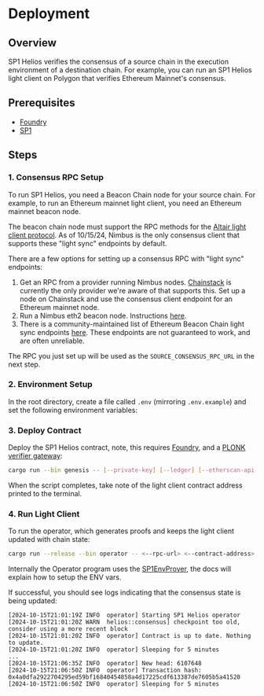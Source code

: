 # Deployment

## Overview

SP1 Helios verifies the consensus of a source chain in the execution environment of a destination chain. For example, you can run an SP1 Helios light client on Polygon that verifies Ethereum Mainnet's consensus.

## Prerequisites

- [Foundry](https://book.getfoundry.sh/getting-started/installation)
- [SP1](https://docs.succinct.xyz/getting-started/install.html)

## Steps

### 1. Consensus RPC Setup

To run SP1 Helios, you need a Beacon Chain node for your source chain. For example, to run an Ethereum mainnet light client, you need an Ethereum mainnet beacon node.

The beacon chain node must support the RPC methods for the [Altair light client protocol](https://github.com/ethereum/consensus-specs/blob/dev/specs/altair/light-client/sync-protocol.md). As of 10/15/24, Nimbus is the only consensus client that supports these "light sync" endpoints by default.

There are a few options for setting up a consensus RPC with "light sync" endpoints:

1. Get an RPC from a provider running Nimbus nodes. [Chainstack](https://chainstack.com/) is currently the only provider we're aware of that supports this. Set up a node on Chainstack and use the consensus client endpoint for an Ethereum mainnet node.
2. Run a Nimbus eth2 beacon node. Instructions [here](https://nimbus.guide/el-light-client.html).
3. There is a community-maintained list of Ethereum Beacon Chain light sync endpoints [here](https://s1na.github.io/light-sync-endpoints). These endpoints are not guaranteed to work, and are often unreliable.

The RPC you just set up will be used as the `SOURCE_CONSENSUS_RPC_URL` in the next step.

### 2. Environment Setup

In the root directory, create a file called `.env` (mirroring `.env.example`) and set the following environment variables:


### 3. Deploy Contract

Deploy the SP1 Helios contract, note, this requires [Foundry](https://getfoundry.sh/), and a [PLONK verifier gateway](https://docs.succinct.xyz/docs/sp1/verification/contract-addresses):

```bash
cargo run --bin genesis -- [--private-key] [--ledger] [--etherscan-api-key] <--sp1-verifier-address> <--guardian-address> <--source-consensus-rpc> <--source-chain-id> 
```

When the script completes, take note of the light client contract address printed to the terminal.

### 4. Run Light Client

To run the operator, which generates proofs and keeps the light client updated with chain state:

```bash
cargo run --release --bin operator -- <--rpc-url> <--contract-address> <--source-chain-id> <--source-consensus-rpc> <--private-key>
```

Internally the Operator program uses the [SP1EnvProver](https://docs.rs/sp1-sdk/latest/sp1_sdk/env/struct.EnvProver.html#method.new), the docs will explain how to setup the ENV vars.


If successful, you should see logs indicating that the consensus state is being updated:

```shell
[2024-10-15T21:01:19Z INFO  operator] Starting SP1 Helios operator
[2024-10-15T21:01:20Z WARN  helios::consensus] checkpoint too old, consider using a more recent block
[2024-10-15T21:01:20Z INFO  operator] Contract is up to date. Nothing to update.
[2024-10-15T21:01:20Z INFO  operator] Sleeping for 5 minutes
...
[2024-10-15T21:06:35Z INFO  operator] New head: 6107648
[2024-10-15T21:06:50Z INFO  operator] Transaction hash: 0x4a0dfa2922704295ed59bf16840454858a4d17225cdf613387de7605b5a41520
[2024-10-15T21:06:50Z INFO  operator] Sleeping for 5 minutes
```
